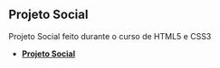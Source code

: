 ## Projeto Social
Projeto Social feito durante o curso de HTML5 e CSS3
- **[Projeto Social](https://vatrinux.github.io/projeto-social)**